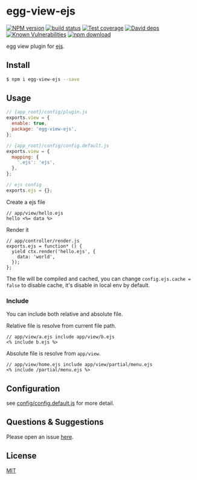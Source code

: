 # egg-view-ejs

[![NPM version][npm-image]][npm-url]
[![build status][travis-image]][travis-url]
[![Test coverage][codecov-image]][codecov-url]
[![David deps][david-image]][david-url]
[![Known Vulnerabilities][snyk-image]][snyk-url]
[![npm download][download-image]][download-url]

[npm-image]: https://img.shields.io/npm/v/egg-view-ejs.svg?style=flat-square
[npm-url]: https://npmjs.org/package/egg-view-ejs
[travis-image]: https://img.shields.io/travis/eggjs/egg-view-ejs.svg?style=flat-square
[travis-url]: https://travis-ci.org/eggjs/egg-view-ejs
[codecov-image]: https://img.shields.io/codecov/c/github/eggjs/egg-view-ejs.svg?style=flat-square
[codecov-url]: https://codecov.io/github/eggjs/egg-view-ejs?branch=master
[david-image]: https://img.shields.io/david/eggjs/egg-view-ejs.svg?style=flat-square
[david-url]: https://david-dm.org/eggjs/egg-view-ejs
[snyk-image]: https://snyk.io/test/npm/egg-view-ejs/badge.svg?style=flat-square
[snyk-url]: https://snyk.io/test/npm/egg-view-ejs
[download-image]: https://img.shields.io/npm/dm/egg-view-ejs.svg?style=flat-square
[download-url]: https://npmjs.org/package/egg-view-ejs

egg view plugin for [ejs].

## Install

```bash
$ npm i egg-view-ejs --save
```

## Usage

```js
// {app_root}/config/plugin.js
exports.view = {
  enable: true,
  package: 'egg-view-ejs',
};

// {app_root}/config/config.default.js
exports.view = {
  mapping: {
    '.ejs': 'ejs',
  },
};

// ejs config
exports.ejs = {};
```

Create a ejs file

```
// app/view/hello.ejs
hello <%= data %>
```

Render it

```
// app/controller/render.js
exports.ejs = function* () {
  yield ctx.render('hello.ejs', {
    data: 'world',
  });
};
```

The file will be compiled and cached, you can change `config.ejs.cache = false` to disable cache, it's disable in local env by default.

### Include

You can include both relative and absolute file.

Relative file is resolve from current file path.

```
// app/view/a.ejs include app/view/b.ejs
<% include b.ejs %>
```

Absolute file is resolve from `app/view`.

```
// app/view/home.ejs include app/view/partial/menu.ejs
<% include /partial/menu.ejs %>
```

## Configuration

see [config/config.default.js](config/config.default.js) for more detail.

## Questions & Suggestions

Please open an issue [here](https://github.com/eggjs/egg/issues).

## License

[MIT](LICENSE)

[ejs]: https://github.com/mde/ejs
